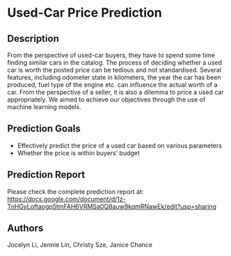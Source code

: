 # Used-Car Price Prediction
## Description
From the perspective of used-car buyers, they have to spend some time finding similar cars in the catalog. The process of deciding whether a used car is worth the posted price can be tedious and not standardised. Several features, including odometer state in kilometers, the year the car has been produced, fuel type of the engine etc. can influence the actual worth of a car. From the perspective of a seller, it is also a dilemma to price a used car appropriately. We aimed to achieve our objectives through the use of machine learning models. 
## Prediction Goals
- Effectively predict the price of a used car based on various parameters
- Whether the price is within buyers’ budget
## Prediction Report
Please check the complete prediction report at: https://docs.google.com/document/d/1z-TnHGyLoftaogp5tmFAH6VRMSa0Q8auw9kqmRNawEk/edit?usp=sharing

## Authors
Jocelyn Li, Jennie Lin, Christy Sze, Janice Chance
